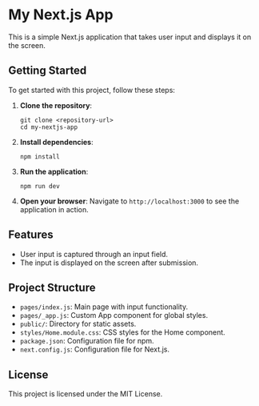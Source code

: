 # My Next.js App

This is a simple Next.js application that takes user input and displays it on the screen.

## Getting Started

To get started with this project, follow these steps:

1. **Clone the repository**:
   ```
   git clone <repository-url>
   cd my-nextjs-app
   ```

2. **Install dependencies**:
   ```
   npm install
   ```

3. **Run the application**:
   ```
   npm run dev
   ```

4. **Open your browser**:
   Navigate to `http://localhost:3000` to see the application in action.

## Features

- User input is captured through an input field.
- The input is displayed on the screen after submission.

## Project Structure

- `pages/index.js`: Main page with input functionality.
- `pages/_app.js`: Custom App component for global styles.
- `public/`: Directory for static assets.
- `styles/Home.module.css`: CSS styles for the Home component.
- `package.json`: Configuration file for npm.
- `next.config.js`: Configuration file for Next.js.

## License

This project is licensed under the MIT License.